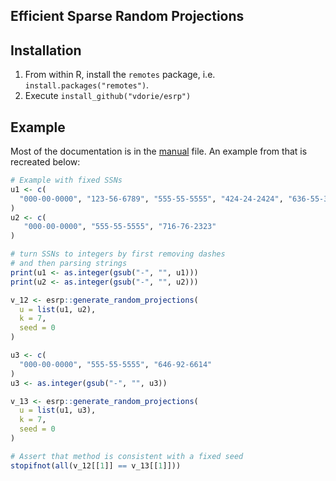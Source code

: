 Efficient Sparse Random Projections
-----------------------------------

## Installation

1. From within R, install the `remotes` package, i.e. `install.packages("remotes")`.
2. Execute `install_github("vdorie/esrp")`

## Example

Most of the documentation is in the [manual](man/generate_random_projections.Rd) file. An example from that is recreated below:

```R
# Example with fixed SSNs
u1 <- c(
  "000-00-0000", "123-56-6789", "555-55-5555", "424-24-2424", "636-55-3226"
)
u2 <- c(
   "000-00-0000", "555-55-5555", "716-76-2323"
)

# turn SSNs to integers by first removing dashes
# and then parsing strings
print(u1 <- as.integer(gsub("-", "", u1)))
print(u2 <- as.integer(gsub("-", "", u2)))

v_12 <- esrp::generate_random_projections(
  u = list(u1, u2),
  k = 7,
  seed = 0
)

u3 <- c(
  "000-00-0000", "555-55-5555", "646-92-6614"
)
u3 <- as.integer(gsub("-", "", u3))

v_13 <- esrp::generate_random_projections(
  u = list(u1, u3),
  k = 7,
  seed = 0
)

# Assert that method is consistent with a fixed seed
stopifnot(all(v_12[[1]] == v_13[[1]]))
```

